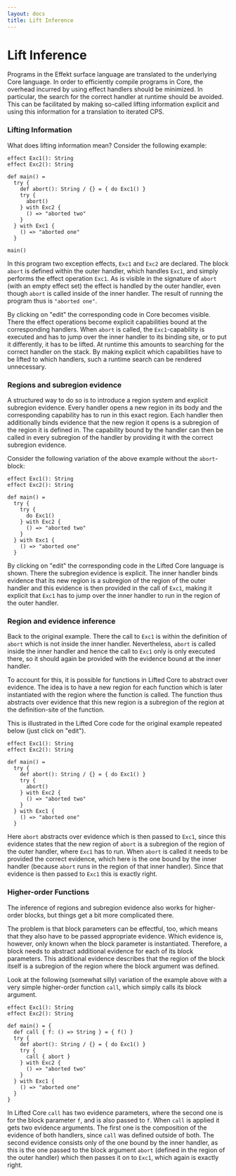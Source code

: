 ```yaml
---
layout: docs
title: Lift Inference
---
```


# Lift Inference

Programs in the Effekt surface language are translated to the underlying Core language.
In order to efficiently compile programs in Core, the overhead incurred by using
effect handlers should be minimized. In particular, the search for the correct handler
at runtime should be avoided. This can be facilitated by making so-called lifting
information explicit and using this information for a translation to iterated CPS.


### Lifting Information

What does lifting information mean? Consider the following example:

```effekt:core
effect Exc1(): String
effect Exc2(): String

def main() =
  try {
    def abort(): String / {} = { do Exc1() }
    try {
      abort()
    } with Exc2 {
      () => "aborted two"
    }
  } with Exc1 {
    () => "aborted one"
  }
```

```effekt:repl
main()
```

In this program two exception effects, `Exc1` and `Exc2` are declared. The block `abort`
is defined within the outer handler, which handles `Exc1`, and simply performs the effect
operation `Exc1`. As is visible in the signature of `abort` (with an empty effect set) the
effect is handled by the outer handler, even though `abort` is called inside of the inner
handler. The result of running the program thus is `"aborted one"`.

By clicking on "edit" the corresponding code in Core becomes visible. There the effect
operations become explicit capabilities bound at the corresponding handlers. When `abort`
is called, the `Exc1`-capability is executed and has to jump over the inner handler to its
binding site, or to put it differently, it has to be lifted. At runtime this amounts to
searching for the correct handler on the stack. By making explicit which capabilities
have to be lifted to which handlers, such a runtime search can be rendered unnecessary.


### Regions and subregion evidence

A structured way to do so is to introduce a region system and explicit subregion evidence.
Every handler opens a new region in its body and the corresponding capability has to
run in this exact region. Each handler then additionally binds evidence that the new
region it opens is a subregion of the region it is defined in. The capability bound by
the handler can then be called in every subregion of the handler by providing it with
the correct subregion evidence.

Consider the following variation of the above example without the `abort`-block:

```effekt:lifted
effect Exc1(): String
effect Exc2(): String

def main() =
  try {
    try {
      do Exc1()
    } with Exc2 {
      () => "aborted two"
    }
  } with Exc1 {
    () => "aborted one"
  }
```

By clicking on "edit" the corresponding code in the Lifted Core language is shown. There
the subregion evidence is explicit. The inner handler binds evidence that its new region
is a subregion of the region of the outer handler and this evidence is then provided in
the call of `Exc1`, making it explicit that `Exc1` has to jump over the inner handler to
run in the region of the outer handler.


### Region and evidence inference

Back to the original example. There the call to `Exc1` is within the definition of `abort`
which is not inside the inner handler. Nevertheless, `abort` is called inside the inner
handler and hence the call to `Exc1` only is only executed there, so it should again be
provided with the evidence bound at the inner handler.

To account for this, it is possible for functions in Lifted Core to abstract over evidence.
The idea is to have a new region for each function which is later instantiated with the
region where the function is called. The function thus abstracts over evidence that this
new region is a subregion of the region at the definition-site of the function.

This is illustrated in the Lifted Core code for the original example repeated below (just
click on "edit").

```effekt:lifted
effect Exc1(): String
effect Exc2(): String

def main() =
  try {
    def abort(): String / {} = { do Exc1() }
    try {
      abort()
    } with Exc2 {
      () => "aborted two"
    }
  } with Exc1 {
    () => "aborted one"
  }
```

Here `abort` abstracts over evidence which is then passed to `Exc1`, since this evidence
states that the new region of `abort` is a subregion of the region of the outer handler,
where `Exc1` has to run. When `abort` is called it needs to be provided the correct evidence,
which here is the one bound by the inner handler (because `abort` runs in the region of that
inner handler). Since that evidence is then passed to `Exc1` this is exactly right.


### Higher-order Functions

The inference of regions and subregion evidence also works for higher-order blocks, but
things get a bit more complicated there.

The problem is that block parameters can be effectful, too, which means that they also have
to be passed appropriate evidence. Which evidence is, however, only known when the block
parameter is instantiated. Therefore, a block needs to abstract additional evidence for
each of its block parameters. This additional evidence describes that the region of the
block itself is a subregion of the region where the block argument was defined.

Look at the following (somewhat silly) variation of the example above with a very simple
higher-order function `call`, which simply calls its block argument.

```effekt:lifted
effect Exc1(): String
effect Exc2(): String

def main() = {
  def call { f: () => String } = { f() }
  try {
    def abort(): String / {} = { do Exc1() }
    try {
      call { abort }
    } with Exc2 {
      () => "aborted two"
    }
  } with Exc1 {
    () => "aborted one"
  }
}
```

In Lifted Core `call` has two evidence parameters, where the second one is for the block
parameter `f`, and is also passed to `f`. When `call` is applied it gets two evidence
arguments. The first one is the composition of the evidence of both handlers, since `call`
was defined outside of both. The second evidence consists only of the one bound by the inner
handler, as this is the one passed to the block argument `abort` (defined in the region of
the outer handler) which then passes it on to `Exc1`, which again is exactly right.
